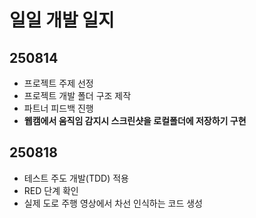 # 일일 개발 일지

## 250814
- 프로젝트 주제 선정
- 프로젝트 개발 폴더 구조 제작
- 파트너 피드백 진행
- **웹캠에서 움직임 감지시 스크린샷을 로컬폴더에 저장하기 구현**

## 250818
- 테스트 주도 개발(TDD) 적용
- RED 단계 확인
- 실제 도로 주행 영상에서 차선 인식하는 코드 생성
